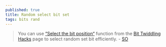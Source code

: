 ```yaml
---
published: true
title: Random select bit set
tags: bits rand
---
```

>  You can use [“Select the bit position“](https://graphics.stanford.edu/~seander/bithacks.html) function from the [Bit Twiddling Hacks](https://graphics.stanford.edu/~seander/bithacks.html#SelectPosFromMSBRank) page to select random set bit efficiently. - [SO](https://stackoverflow.com/a/54304770/51386)
